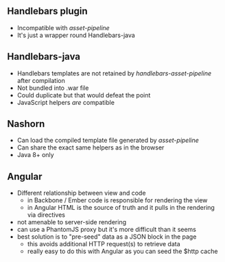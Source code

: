 ## Handlebars plugin

* Incompatible with *asset-pipeline*
* It's just a wrapper round Handlebars-java

## Handlebars-java

* Handlebars templates are not retained by *handlebars-asset-pipeline* after compilation
* Not bundled into .war file
* Could duplicate but that would defeat the point
* JavaScript helpers *are* compatible

## Nashorn

* Can load the compiled template file generated by *asset-pipeline*
* Can share the exact same helpers as in the browser
* Java 8+ only

## Angular

* Different relationship between view and code
	* in Backbone / Ember code is responsible for rendering the view
	* in Angular HTML is the source of truth and it pulls in the rendering via directives
* not amenable to server-side rendering
* can use a PhantomJS proxy but it's more difficult than it seems
* best solution is to "pre-seed" data as a JSON block in the page
	* this avoids additional HTTP request(s) to retrieve data
	* really easy to do this with Angular as you can seed the $http cache